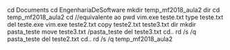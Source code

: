 cd Documents
cd EngenhariaDeSoftware
mkdir temp_mf2018_aula2
dir
cd temp_mf2018_aula2
cd //equivalente ao pwd
vim.exe teste.txt
type teste.txt
del teste.exe
vim.exe teste2.txt
copy teste2.txt teste3.txt
dir
mkdir pasta_teste
move teste3.txt  /pasta_teste
del teste3.txt
cd..
rd /s /q pasta_teste
del teste2.txt
cd..
rd /s /q temp_mf2018_aula2